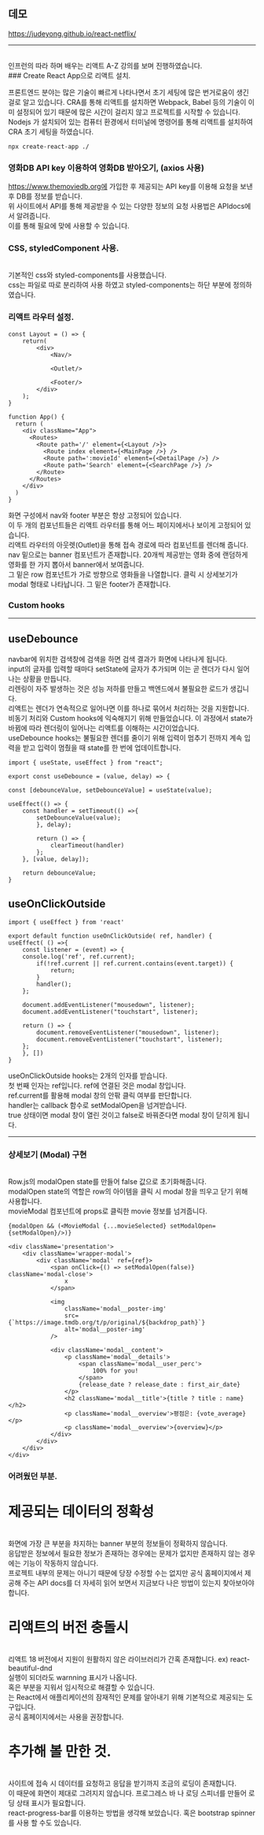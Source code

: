 
데모
------------------------

https://judeyong.github.io/react-netflix/

------------------------

<br/>
인프런의 따라 하며 배우는 리액트 A-Z 강의를 보며 진행하였습니다.
<br/>
### Create React App으로 리액트 설치.

프론트엔드 분야는 많은 기술이 빠르게 나타나면서 초기 세팅에 많은 번거로움이 생긴 걸로 알고 있습니다.
CRA를 통해 리액트를 설치하면 Webpack, Babel 등의 기술이 이미 설정되어 있기 때문에 많은 시간이 걸리지 않고 프로젝트를 시작할 수 있습니다.
<br/>Nodejs 가 설치되어 있는 컴퓨터 환경에서 터미널에 명령어를 통해 리액트를 설치하여 CRA 초기 세팅을 하였습니다.


    npx create-react-app ./ 
    


### 영화DB API key 이용하여 영화DB 받아오기, (axios 사용)
https://www.themoviedb.org에 가입한 후 제공되는 API key를 이용해 요청을 보낸 후 DB를 정보를 받습니다.<br/>
위 사이트에서 API를 통해 제공받을 수 있는 다양한 정보의 요청 사용법은 APIdocs에서 알려줍니다.
<br/>이를 통해 필요에 맞에 사용할 수 있습니다.


### CSS, styledComponent 사용.
<br/>기본적인 css와 styled-components를 사용했습니다.
<br/>css는 파일로 따로 분리하여 사용 하였고 styled-components는 하단 부분에 정의하였습니다.


### 리액트 라우터 설정.

    const Layout = () => {
        return(
            <div>
                <Nav/>

                <Outlet/>

                <Footer/>
            </div>
        );
    }
    
    function App() {
      return (
        <div className="App">
          <Routes>
            <Route path='/' element={<Layout />}>
              <Route index element={<MainPage />} />
              <Route path=':movieId' element={<DetailPage />} />
              <Route path='Search' element={<SearchPage />} />
            </Route>
          </Routes>
        </div>
      )
    }

화면 구성에서 nav와 footer 부분은 항상 고정되어 있습니다.
<br/>이 두 개의 컴포넌트들은 리액트 라우터를 통해 어느 페이지에서나 보이게 고정되어 있습니다.
<br/>리액트 라우터의 아웃렛(Outlet)을 통해 접속 경로에 따라 컴포넌트를 렌더해 줍니다.
<br/>nav 밑으로는 banner 컴포넌트가 존재합니다. 20개씩 제공받는 영화 중에 랜덤하게 영화를 한 가지 뽑아서 banner에서 보여줍니다.
<br/>그 밑은 row 컴포넌트가 가로 방향으로 영화들을 나열합니다. 클릭 시 상세보기가 modal 형태로 나타납니다. 그 밑은 footer가 존재합니다.

### Custom hooks
------------
## useDebounce

navbar에 위치한 검색창에 검색을 하면 검색 결과가 화면에 나타나게 됩니다.
<br/>input의 글자를 입력할 때마다 setState에 글자가 추가되며 이는 곧 렌더가 다시 일어나는 상황을 만듭니다.
<br/>리렌링이 자주 발생하는 것은 성능 저하를 만들고 백엔드에서 불필요한 로드가 생깁니다.
<br/>리액트는 렌더가 연속적으로 일어나면 이를 하나로 묶어서 처리하는 것을 지원합니다.
<br/>비동기 처리와 Custom hooks에 익숙해지기 위해 만들었습니다. 이 과정에서 state가 바뀜에 따라 렌더링이 일어나는 리액트를 이해하는 시간이었습니다.
<br/>useDebounce hooks는 불필요한 렌더를 줄이기 위해 입력이 멈추기 전까지 계속 입력을 받고 입력이 멈췄을 때 state를 한 번에 업데이트합니다.

    import { useState, useEffect } from "react";

    export const useDebounce = (value, delay) => {

    const [debounceValue, setDebounceValue] = useState(value);

    useEffect(() => {
        const handler = setTimeout(() =>{
            setDebounceValue(value);
            }, delay);

            return () => {
                clearTimeout(handler)
            };
        }, [value, delay]);

        return debounceValue;
    }

## useOnClickOutside

    import { useEffect } from 'react'

    export default function useOnClickOutside( ref, handler) {
    useEffect( () =>{
        const listener = (event) => {
        console.log('ref', ref.current);
            if(!ref.current || ref.current.contains(event.target)) {
                return;
            }
            handler();
        };

        document.addEventListener("mousedown", listener);
        document.addEventListener("touchstart", listener);

        return () => {
            document.removeEventListener("mousedown", listener);
            document.removeEventListener("touchstart", listener);
        };
        }, [])
    }
    
useOnClickOutside hooks는 2개의 인자를 받습니다.
<br/>첫 번째 인자는 ref입니다. ref에 연결된 것은 modal 창입니다.
<br/>ref.current를 활용해 modal 창의 안팎 클릭 여부를 판단합니다.
<br/>handler는 callback 함수로 setModalOpen을 넘겨받습니다.
<br/>true 상태이면 modal 창이 열린 것이고 false로 바꿔준다면 modal 창이 닫히게 됩니다.

--------------------
### 상세보기 (Modal) 구현
<br/>Row.js의 modalOpen state를 만들어 false 값으로 초기화해줍니다.
<br/>modalOpen state의 역할은 row의 아이템을 클릭 시 modal 창을 띄우고 닫기 위해 사용합니다.
<br/>movieModal 컴포넌트에 props로 클릭한 movie 정보를 넘겨줍니다.

    {modalOpen && (<MovieModal {...movieSelected} setModalOpen={setModalOpen}/>)}

    <div className='presentation'>
        <div className='wrapper-modal'>
            <div className='modal' ref={ref}>
                <span onClick={() => setModalOpen(false)} className='modal-close'>
                    x
                </span>
                
                <img
                    className='modal__poster-img'
                    src={`https://image.tmdb.org/t/p/original/${backdrop_path}`}
                    alt='modal__poster-img'
                />

                <div className='modal__content'>
                    <p className='modal__details'>
                        <span className='modal__user_perc'>
                            100% for you!
                        </span>
                        {release_date ? release_date : first_air_date}
                    </p>
                    <h2 className='modal__title'>{title ? title : name}</h2>
                    <p className='modal__overview'>평점은: {vote_average}</p>
                    <p className='modal__overview'>{overview}</p>
                </div>
            </div>
        </div>
    </div>


### 어려웠던 부분.
# 제공되는 데이터의 정확성
<br/>화면에 가장 큰 부분을 차지하는 banner 부분의 정보들이 정확하지 않습니다.
<br/>응답받은 정보에서 필요한 정보가 존재하는 경우에는 문제가 없지만 존재하지 않는 경우에는 기능이 작동하지 않습니다.
<br/>프로젝트 내부의 문제는 아니기 때문에 당장 수정할 수는 없지만 공식 홈페이지에서 제공해 주는 API docs를 더 자세히 읽어 보면서 지금보다 나은 방법이 있는지 찾아보아야 합니다.
 
# 리액트의 버전 충돌시
<br/>리액트 18 버전에서 지원이 원활하지 않은 라이브러리가 간혹 존재합니다. ex) react-beautiful-dnd
<br/>실행이 되더라도 warnning 표시가 나옵니다.
<br/>혹은 <StrictMode> 부분을 지워서 임시적으로 해결할 수 있습니다.
<br/><StrictMode>는 React에서 애플리케이션의 잠재적인 문제를 알아내기 위해 기본적으로 제공되는 도구입니다.
<br/>공식 홈페이지에서는 <StrictMode> 사용을 권장합니다.


# 추가해 볼 만한 것.
<br/>사이트에 접속 시 데이터를 요청하고 응답을 받기까지 조금의 로딩이 존재합니다.
<br/>이 때문에 화면이 제대로 그려지지 않습니다. 프로그레스 바 나 로딩 스피너를 만들어 로딩 상태 표시가 필요합니다.
<br/>react-progress-bar를 이용하는 방법을 생각해 보았습니다. 혹은 bootstrap spinner를 사용 할 수도 있습니다.
